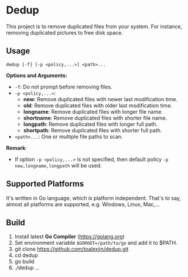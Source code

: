 # Dedup

This project is to remove duplicated files from your system.
For instance, removing duplicated pictures to free disk space.

## Usage

```
dedup [-f] [-p <policy,...>] <path>...
```

**Options and Arguments:**

- `-f`: Do not prompt before removing files.
- `-p <policy,...>`:
    - **new**: Remove duplicated files with newer last modification time.
    - **old**: Remove duplicated files with older last modification time.
    - **longname**: Remove duplicated files with longer file name.
    - **shortname**: Remove duplicated files with shorter file name.
    - **longpath**: Remove duplicated files with longer full path.
    - **shortpath**: Remove duplicated files with shorter full path.
- `<path>...`:  One or multiple file paths to scan.

**Remark**:

- If option `-p <policy,...>` is not specified, then default policy
  `-p new,longname,longpath` will be used.

## Supported Platforms

It's written in Go language, which is platform independent.
That's to say, almost all platforms are supported,
e.g. Windows, Linux, Mac,...

## Build

1. Install latest **Go Compiler** (https://golang.org)
2. Set environment variable `$GOROOT=/path/to/go` and add it to $PATH.
3. git clone https://github.com/toalexjin/dedup.git
4. cd dedup
5. go build
6. ./dedup ...
